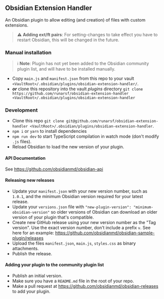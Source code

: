 ## Obsidian Extension Handler

An Obsidian plugin to allow editing (and creation) of files with custom extensions.

> :warning: **Adding ext/ft pairs**: For setting-changes to take effect you have to restart Obsidian, this will be changed in the future.

### Manual installation

> :information_source: **Note**: Plugin has not yet been added to the Obsidian community plugin list, and will have to be installed manually.

- Copy `main.js` and `manifest.json` from this repo to your vault `<VaultRoot>/.obsidian/plugins/obsidian-extension-handler/`.
- ***or*** clone this repository into the vault *plugins* directory `git clone https://github.com/runarsf/obsidian-extension-handler <VaultRoot>/.obsidian/plugins/obsidian-extension-handler`


### Development

- Clone this repo `git clone git@github.com/runarsf/obsidian-extension-handler <VaultRoot>/.obsidian/plugins/obsidian-extension-handler`.
- `npm i` or `yarn` to install dependencies
- `npm run dev` to start TypeScript compilation in watch mode (don't modify `.js` files).
- Reload Obsidian to load the new version of your plugin.


#### API Documentation

See https://github.com/obsidianmd/obsidian-api


#### Releasing new releases

- Update your `manifest.json` with your new version number, such as `1.0.1`, and the minimum Obsidian version required for your latest release.
- Update your `versions.json` file with `"new-plugin-version": "minimum-obsidian-version"` so older versions of Obsidian can download an older version of your plugin that's compatible.
- Create new GitHub release using your new version number as the "Tag version". Use the exact version number, don't include a prefix `v`. See here for an example: https://github.com/obsidianmd/obsidian-sample-plugin/releases
- Upload the files `manifest.json`, `main.js`, `styles.css` as binary attachments.
- Publish the release.


#### Adding your plugin to the community plugin list

- Publish an initial version.
- Make sure you have a `README.md` file in the root of your repo.
- Make a pull request at https://github.com/obsidianmd/obsidian-releases to add your plugin.
